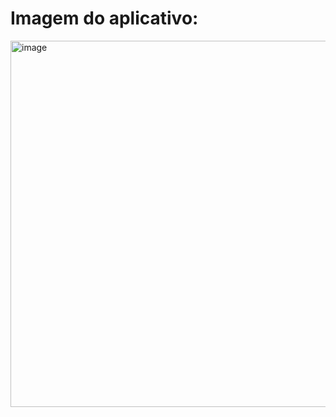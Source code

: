 # Imagem do aplicativo:
<img width="675" height="586" alt="image" src="https://github.com/user-attachments/assets/af28a846-cd5f-4fc5-a15d-bc8579bcec8b" />
